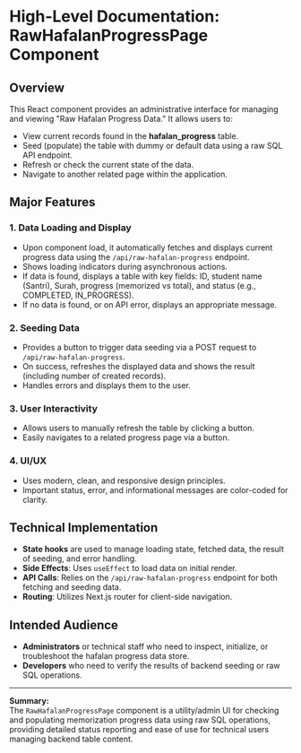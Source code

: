 # High-Level Documentation: RawHafalanProgressPage Component

## Overview

This React component provides an administrative interface for managing and viewing "Raw Hafalan Progress Data." It allows users to:

- View current records found in the **hafalan_progress** table.
- Seed (populate) the table with dummy or default data using a raw SQL API endpoint.
- Refresh or check the current state of the data.
- Navigate to another related page within the application.

## Major Features

### 1. Data Loading and Display

- Upon component load, it automatically fetches and displays current progress data using the `/api/raw-hafalan-progress` endpoint.
- Shows loading indicators during asynchronous actions.
- If data is found, displays a table with key fields: ID, student name (Santri), Surah, progress (memorized vs total), and status (e.g., COMPLETED, IN_PROGRESS).
- If no data is found, or on API error, displays an appropriate message.

### 2. Seeding Data

- Provides a button to trigger data seeding via a POST request to `/api/raw-hafalan-progress`.
- On success, refreshes the displayed data and shows the result (including number of created records).
- Handles errors and displays them to the user.

### 3. User Interactivity

- Allows users to manually refresh the table by clicking a button.
- Easily navigates to a related progress page via a button.

### 4. UI/UX

- Uses modern, clean, and responsive design principles.
- Important status, error, and informational messages are color-coded for clarity.

## Technical Implementation

- **State hooks** are used to manage loading state, fetched data, the result of seeding, and error handling.
- **Side Effects**: Uses `useEffect` to load data on initial render.
- **API Calls**: Relies on the `/api/raw-hafalan-progress` endpoint for both fetching and seeding data.
- **Routing**: Utilizes Next.js router for client-side navigation.

## Intended Audience

- **Administrators** or technical staff who need to inspect, initialize, or troubleshoot the hafalan progress data store.
- **Developers** who need to verify the results of backend seeding or raw SQL operations.

---

**Summary:**  
The `RawHafalanProgressPage` component is a utility/admin UI for checking and populating memorization progress data using raw SQL operations, providing detailed status reporting and ease of use for technical users managing backend table content.

